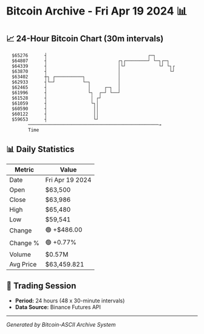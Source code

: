 # Bitcoin Archive - Fri Apr 19 2024 📊

## 📈 24-Hour Bitcoin Chart (30m intervals)

```
  $65276      ┤                                     ┌─┐        
  $64807      ┤                          ┌┐┌────────┘ └─┐┌─┐   
  $64339      ┤                          │└┘            └┘ └┐┌ 
  $63870      ┤                          │                  └┘ 
  $63402      ┼┐ ┌──────────┐            │                     
  $62933      ┤└─┘          └─┐          │                     
  $62465      ┤               │     ┌─┐  │                     
  $61996      ┤               └┐  ┌─┘ └──┘                     
  $61528      ┤                │ ┌┘                            
  $61059      ┤                └┐│                             
  $60590      ┤                 ││                             
  $60122      ┤                 ││                             
  $59653      ┤                 └┘                             
        ────────────────────────────────────────────────→
        Time
```

## 📊 Daily Statistics

| Metric | Value |
|--------|-------|
| Date | Fri Apr 19 2024 |
| Open | $63,500 |
| Close | $63,986 |
| High | $65,480 |
| Low | $59,541 |
| Change | 🟢 +$486.00 |
| Change % | 🟢 +0.77% |
| Volume | $0.57M |
| Avg Price | $63,459.821 |

## 📅 Trading Session

- **Period:** 24 hours (48 x 30-minute intervals)
- **Data Source:** Binance Futures API

---
*Generated by Bitcoin-ASCII Archive System*

